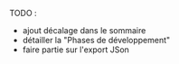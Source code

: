 TODO :
- ajout décalage dans le sommaire
- détailler la "Phases de développement"
- faire partie sur l'export JSon